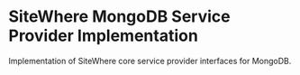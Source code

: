 SiteWhere MongoDB Service Provider Implementation
=================================================

Implementation of SiteWhere core service provider interfaces for MongoDB.
